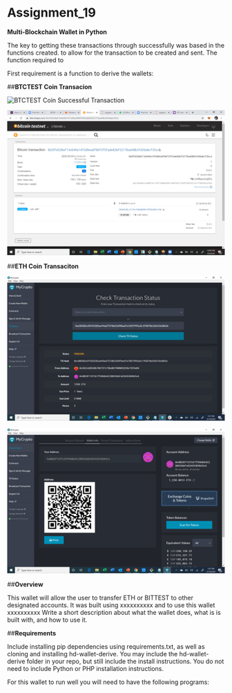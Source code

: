 # **Assignment_19**
**Multi-Blockchain Wallet in Python**

The key to getting these transactions through successfully was based in the functions created. to allow for the transaction to be created and sent. The function required to 

First requirement is a function to derive the wallets:



##**BTCTEST Coin Transacion**

![BTCTEST Coin Successful Transaction](blockcypher_transfer.png)

![Transaction Confirmation](btc_transaction_confirmation.png)

##**ETH Coin Transaciton**

![ETH MyCrypto Confirmation](eth_transaction_success.png)

![ETH Account Balance](eth_account_balance.png)


##**Overview**

This wallet will allow the user to transfer ETH or BITTEST to other designated accounts. It was built using xxxxxxxxxx and to use this wallet xxxxxxxxxx
Write a short description about what the wallet does, what is is built with, and how to use it.

##**Requirements**

Include installing pip dependencies using requirements.txt, as well as cloning and installing hd-wallet-derive.
You may include the hd-wallet-derive folder in your repo, but still include the install instructions. You do not
need to include Python or PHP installation instructions.

For this wallet to run well you will need to have the following programs:






